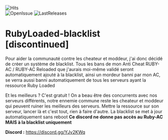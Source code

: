 ![Hits](https://hitcounter.pythonanywhere.com/count/tag.svg?url=https%3A%2F%2Fgithub.com%2FRubylium%2FRubyLoaded-blacklist)<br>![OpenIssue](https://img.shields.io/github/issues/Rubylium/RubyLoaded-blacklist.svg?style=flat)
![LastReleases](https://img.shields.io/github/release/Rubylium/RubyLoaded-blacklist.svg?label=Last%20releases&style=flat)
<br>

# RubyLoaded-blacklist [discontinued]

Pour aider la communauté contre les cheateur et moddeur, j'ai donc décidé de créer un système de blacklist. Tous les bans de mon Anti Cheat RUBY-AC / RUBY-AC Reloaded que j'aurais moi-même validé seront automatiquement ajouté à la blacklist, ainsi un mordeur banni par mon AC, se verra aussi banni automatiquement de tous les serveurs ayant la ressource Ruby Loaded

Et les meilleurs ? C'est gratuit ! On a beau être des concurrents avec nos serveurs différents, notre ennemie commune reste les cheateur et moddeur qui peuvent ruiner les meilleurs des serveurs. Mettre la ressource sur son serveur, lancer là et c'est tout, rien à faire d'autre. La blacklist se met à jour automatiquement sans reboot
**Ce discord ne donne pas accès au Ruby-AC MAIS à la blacklist uniquement**

**Discord :** https://discord.gg/YJv2KWq
